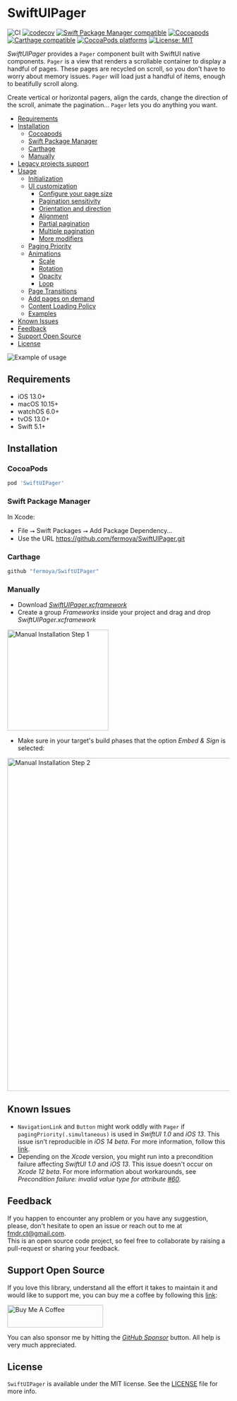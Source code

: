 # SwiftUIPager

![CI](https://github.com/fermoya/SwiftUIPager/workflows/Unit%20Tests/badge.svg)
[![codecov](https://codecov.io/gh/fermoya/SwiftUIPager/branch/develop/graph/badge.svg)](https://codecov.io/gh/fermoya/SwiftUIPager)
[![Swift Package Manager compatible](https://img.shields.io/badge/Swift%20Package%20Manager-compatible-brightgreen.svg)](https://github.com/apple/swift-package-manager)
[![Cocoapods](https://img.shields.io/cocoapods/v/SwiftUIPager.svg)](https://cocoapods.org/pods/SwiftUIPager)
[![Carthage compatible](https://img.shields.io/badge/Carthage-compatible-4BC51D.svg?style=flat)](https://github.com/Carthage/Carthage)
[![CocoaPods platforms](https://img.shields.io/cocoapods/p/SwiftUIPager.svg)](https://cocoapods.org/pods/SwiftUIPager)
[![License: MIT](https://img.shields.io/badge/License-MIT-yellow.svg)](https://opensource.org/licenses/MIT)

_SwiftUIPager_ provides  a `Pager` component built with SwiftUI native components. `Pager` is a view that renders a scrollable container to display a handful of pages. These pages are recycled on scroll, so you don't have to worry about memory issues. `Pager` will load just a handful of items, enough to beatifully scroll along.

Create vertical or horizontal pagers, align the cards, change the direction of the scroll, animate the pagination... `Pager` lets you do anything you want.

- [Requirements](#requirements)
- [Installation](#installation)
    - [Cocoapods](#cocoapods)
    - [Swift Package Manager](#swift-package-manager)
    - [Carthage](#carthage)
    - [Manually](#manually)
- [Legacy projects support](Documentation/Legacy.md)
- [Usage](Documentation/Usage.md)
    - [Initialization](Documentation/Usage.md#initialization)
    - [UI customization](Documentation/Usage.md#ui-customization)
        - [Configure your page size](Documentation/Usage.md#configure-your-page-size)
        - [Pagination sensitivity](Documentation/Usage.md#pagination-sensitivity)
        - [Orientation and direction](Documentation/Usage.md#orientation-and-direction)
        - [Alignment](Documentation/Usage.md#alignment)
        - [Partial pagination](Documentation/Usage.md#partial-pagination)
        - [Multiple pagination](Documentation/Usage.md#multiple-pagination)
        - [More modifiers](Documentation/Usage.md#more-modifiers)
    - [Paging Priority](Documentation/Usage.md#paging-priority)
    - [Animations](Documentation/Usage.md#animations)
        - [Scale](Documentation/Usage.md#scale)
        - [Rotation](Documentation/Usage.md#rotation)
        - [Opacity](Documentation/Usage.md#opacity)
        - [Loop](Documentation/Usage.md#loop)
    - [Page Transitions](Documentation/Usage.md#page-transitions)
    - [Add pages on demand](Documentation/Usage.md#add-pages-on-demand)
    - [Content Loading Policy](Documentation/Usage.md#content-loading-policy)
    - [Examples](Documentation/Usage.md#examples)
- [Known Issues](#known-issues)
- [Feedback](#feedback)
- [Support Open Source](#support-open-source)
- [License](#license)

<img src="resources/usage/example-of-usage.gif" alt="Example of usage"/>
        
## Requirements
* iOS 13.0+
* macOS 10.15+
* watchOS 6.0+
* tvOS 13.0+
* Swift 5.1+

## Installation

### CocoaPods
```ruby
pod 'SwiftUIPager'
```
### Swift Package Manager

In Xcode:
* File ⭢ Swift Packages ⭢ Add Package Dependency...
* Use the URL https://github.com/fermoya/SwiftUIPager.git

### Carthage

```swift
github "fermoya/SwiftUIPager"
```

### Manually
* Download _[SwiftUIPager.xcframework](SwiftUIPager.xcframework)_
* Create a group _Frameworks_ inside your project and drag and drop _SwiftUIPager.xcframework_
<img src="resources/installation/manual-installation-step-1.png" alt="Manual Installation Step 1" width="229"/>

* Make sure in your target's build phases that the option _Embed & Sign_ is selected:
<img src="resources/installation/manual-installation-step-2.png" alt="Manual Installation Step 2" width="755"/>

## Known Issues
* `NavigationLink` and `Button` might work oddly with `Pager` if `pagingPriority(.simultaneous)` is used in _SwiftUI 1.0_ and _iOS 13_. This issue isn't reproducible in _iOS 14 beta_. For more information, follow this [link](https://stackoverflow.com/questions/58440469/swiftui-navigationlink-and-scrollview-drag-gesture-colliding).
* Depending on the _Xcode_ version, you might run into a precondition failure affecting _SwiftUI 1.0_ and _iOS 13_. This issue doesn't occur on _Xcode 12 beta_. For more information about workarounds, see _Precondition failure: invalid value type for attribute [#60](https://github.com/fermoya/SwiftUIPager/issues/60)_.

## Feedback
If you happen to encounter any problem or you have any suggestion, please, don't hesitate to open an issue or reach out to me at [fmdr.ct@gmail.com](mailto:fmdr.ct@gmail.com).  
This is an open source code project, so feel free to collaborate by raising a pull-request or sharing your feedback. 

## Support Open Source

If you love this library, understand all the effort it takes to maintain it and would like to  support me, you can buy me a coffee by following this [link](https://www.buymeacoffee.com/fermoya):

<a href="https://www.buymeacoffee.com/fermoya" target="_blank"><img src="https://cdn.buymeacoffee.com/buttons/default-orange.png" alt="Buy Me A Coffee" style="height: 51px !important;width: 217px !important;" ></a>

You can also sponsor me by hitting the [_GitHub Sponsor_](https://github.com/sponsors/fermoya) button. All help is very much appreciated.

## License  

`SwiftUIPager` is available under the MIT license. See the [LICENSE](/LICENSE) file for more info.

